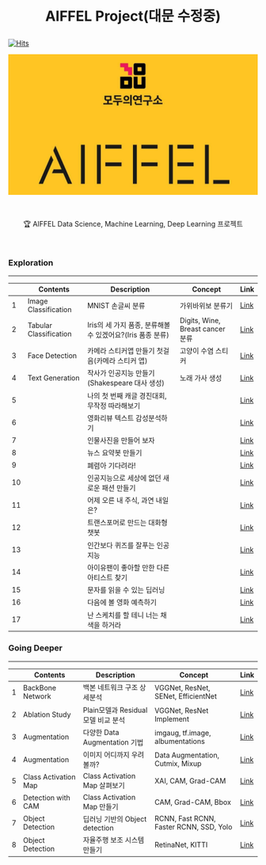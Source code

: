 # <p align="center"> AIFFEL Project(대문 수정중) </p>

[![Hits](https://hits.seeyoufarm.com/api/count/incr/badge.svg?url=https%3A%2F%2Fgithub.com%2Fmuseonghwang%2FAIFFEL-project&count_bg=%2379C83D&title_bg=%23555555&icon=&icon_color=%23E7E7E7&title=hits&edge_flat=false)](https://hits.seeyoufarm.com)

<p align="center"><img src= "aiffel_logo.jpg"></p>
<br>
<p align="center"> 🏆 AIFFEL Data Science, Machine Learning, Deep Learning 프로젝트 </p>
<br>

### Exploration

---

|  | Contents | Description | Concept | Link |
| ----- | ----- | ----- | ----- | ----- |
| 1 | Image Classification | MNIST 손글씨 분류 | 가위바위보 분류기 | [Link]() |
| 2 | Tabular Classification| Iris의 세 가지 품종, 분류해볼 수 있겠어요?(Iris 품종 분류) | Digits, Wine, Breast cancer 분류 | [Link]() |
| 3 | Face Detection | 카메라 스티커앱 만들기 첫걸음(카메라 스티커 앱) | 고양이 수염 스티커 | [Link]() |
| 4 | Text Generation | 작사가 인공지능 만들기(Shakespeare 대사 생성) | 노래 가사 생성 | [Link]() |
| 5 |  | 나의 첫 번째 캐글 경진대회, 무작정 따라해보기 |  | [Link]() |
| 6 |  | 영화리뷰 텍스트 감성분석하기 |  | [Link]() |
| 7 |  | 인물사진을 만들어 보자 |  | [Link]() |
| 8 |  | 뉴스 요약봇 만들기 |  | [Link]() |
| 9 |  | 폐렴아 기다려라! |  | [Link]() |
| 10 |  | 인공지능으로 세상에 없던 새로운 패션 만들기 |  | [Link]() |
| 11 |  | 어제 오른 내 주식, 과연 내일은? |  | [Link]() |
| 12 |  | 트랜스포머로 만드는 대화형 챗봇 |  | [Link]() |
| 13 |  | 인간보다 퀴즈를 잘푸는 인공지능 |  | [Link]() |
| 14 |  | 아이유팬이 좋아할 만한 다른 아티스트 찾기 |  | [Link]() |
| 15 |  | 문자를 읽을 수 있는 딥러닝 |  | [Link]() |
| 16 |  | 다음에 볼 영화 예측하기 |  | [Link]() |
| 17 |  | 난 스케치를 할 테니 너는 채색을 하거라 |  | [Link]() |


### Going Deeper

---

|  | Contents | Description | Concept | Link |
| ----- | ----- | ----- | ----- | ----- |
| 1 | BackBone Network | 백본 네트워크 구조 상세분석 | VGGNet, ResNet, SENet, EfficientNet | [Link](https://github.com/museonghwang/AIFFEL/blob/master/GoingDeeper_01/%5BGD-01%5D%20Detailed%20analysis%20of%20backbone%20network%20structure.ipynb) |
| 2 | Ablation Study | Plain모델과 Residual모델 비교 분석 | VGGNet, ResNet Implement | [Link](https://github.com/museonghwang/AIFFEL/blob/master/GoingDeeper_02/%5BGD-02%5D%20Resnet%20Ablation%20Study.ipynb) |
| 3 | Augmentation | 다양한 Data Augmentation 기법 | imgaug, tf.image, albumentations | [Link](https://github.com/museonghwang/AIFFEL/blob/master/GoingDeeper_03/%5BGD-03%5D%20Augmentation%20Basic.ipynb) |
| 4 | Augmentation | 이미지 어디까지 우려볼까? | Data Augmentation, Cutmix, Mixup | [Link](https://github.com/museonghwang/AIFFEL/blob/master/GoingDeeper_04/%5BGD-04%5D%20Cutmix%20and%20Mixup%20Augmentation%20compare.ipynb) |
| 5 | Class Activation Map  | Class Activation Map 살펴보기 | XAI, CAM, Grad-CAM | [Link](https://github.com/museonghwang/AIFFEL/blob/master/GoingDeeper_05/%5BGD-05%5D%20Take%20a%20look%20at%20the%20Class%20Activation%20Map.ipynb) |
| 6 | Detection with CAM | Class Activation Map 만들기 | CAM, Grad-CAM, Bbox | [Link](https://github.com/museonghwang/AIFFEL/blob/master/GoingDeeper_06/%5BGD-06%5D%20Create%20Class%20Activation%20Map%20And%20Evaluation.ipynb) |
| 7 | Object Detection | 딥러닝 기반의 Object detection | RCNN, Fast RCNN, Faster RCNN, SSD, Yolo | [Link](https://github.com/museonghwang/AIFFEL/blob/master/GoingDeeper_07/%5BGD-07%5D%20Object%20Detection%20Concept.ipynb) |
| 8 | Object Detection | 자율주행 보조 시스템 만들기 | RetinaNet, KITTI | [Link](https://github.com/museonghwang/AIFFEL/blob/master/GoingDeeper_08/%5BGD_08%5D_Creating_an_autonomous_driving_assistance_system.ipynb) |
